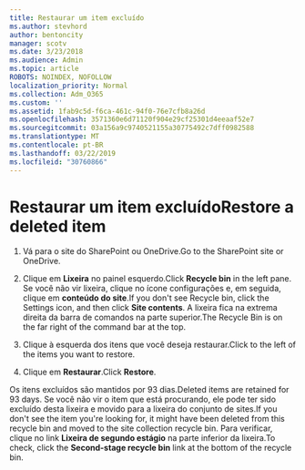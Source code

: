 ```yaml
---
title: Restaurar um item excluído
ms.author: stevhord
author: bentoncity
manager: scotv
ms.date: 3/23/2018
ms.audience: Admin
ms.topic: article
ROBOTS: NOINDEX, NOFOLLOW
localization_priority: Normal
ms.collection: Adm_O365
ms.custom: ''
ms.assetid: 1fab9c5d-f6ca-461c-94f0-76e7cfb8a26d
ms.openlocfilehash: 3571360e6d71120f904e29cf25301d4eeaaf52e7
ms.sourcegitcommit: 03a156a9c9740521155a30775492c7dff0982588
ms.translationtype: MT
ms.contentlocale: pt-BR
ms.lasthandoff: 03/22/2019
ms.locfileid: "30760866"
---
```

# <a name="restore-a-deleted-item"></a><span data-ttu-id="d2a5b-102">Restaurar um item excluído</span><span class="sxs-lookup"><span data-stu-id="d2a5b-102">Restore a deleted item</span></span>

1. <span data-ttu-id="d2a5b-103">Vá para o site do SharePoint ou OneDrive.</span><span class="sxs-lookup"><span data-stu-id="d2a5b-103">Go to the SharePoint site or OneDrive.</span></span>
    
2. <span data-ttu-id="d2a5b-104">Clique em **Lixeira** no painel esquerdo.</span><span class="sxs-lookup"><span data-stu-id="d2a5b-104">Click **Recycle bin** in the left pane.</span></span> <span data-ttu-id="d2a5b-105">Se você não vir lixeira, clique no ícone configurações e, em seguida, clique em **conteúdo do site**.</span><span class="sxs-lookup"><span data-stu-id="d2a5b-105">If you don't see Recycle bin, click the Settings icon, and then click **Site contents**.</span></span> <span data-ttu-id="d2a5b-106">A lixeira fica na extrema direita da barra de comandos na parte superior.</span><span class="sxs-lookup"><span data-stu-id="d2a5b-106">The Recycle Bin is on the far right of the command bar at the top.</span></span>
    
3. <span data-ttu-id="d2a5b-107">Clique à esquerda dos itens que você deseja restaurar.</span><span class="sxs-lookup"><span data-stu-id="d2a5b-107">Click to the left of the items you want to restore.</span></span>
    
4. <span data-ttu-id="d2a5b-108">Clique em **Restaurar**.</span><span class="sxs-lookup"><span data-stu-id="d2a5b-108">Click **Restore**.</span></span>
    
<span data-ttu-id="d2a5b-109">Os itens excluídos são mantidos por 93 dias.</span><span class="sxs-lookup"><span data-stu-id="d2a5b-109">Deleted items are retained for 93 days.</span></span> <span data-ttu-id="d2a5b-110">Se você não vir o item que está procurando, ele pode ter sido excluído desta lixeira e movido para a lixeira do conjunto de sites.</span><span class="sxs-lookup"><span data-stu-id="d2a5b-110">If you don't see the item you're looking for, it might have been deleted from this recycle bin and moved to the site collection recycle bin.</span></span> <span data-ttu-id="d2a5b-111">Para verificar, clique no link **Lixeira de segundo estágio** na parte inferior da lixeira.</span><span class="sxs-lookup"><span data-stu-id="d2a5b-111">To check, click the **Second-stage recycle bin** link at the bottom of the recycle bin.</span></span> 
  

